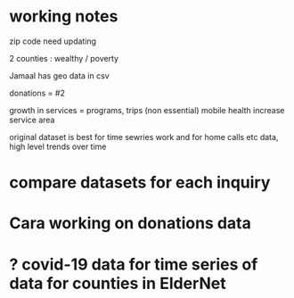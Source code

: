 
# working notes 


zip code need updating

2 counties : wealthy / poverty

Jamaal has geo data in csv

donations = #2

growth in services = 
programs, 
trips (non essential) 
mobile health
increase service area



original dataset is best for time sewries work and for home calls etc data, high level trends over time

# compare datasets for each inquiry

# Cara working on donations data

# ?  covid-19 data for time series of data for counties in ElderNet











